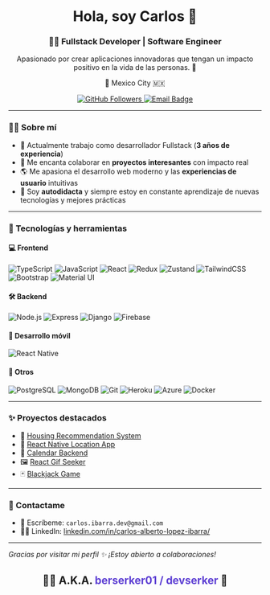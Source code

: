 <h1 align="center">Hola, soy Carlos 👋</h1>
<h3 align="center">👨‍💻 Fullstack Developer | Software Engineer</h3>
<p align="center">Apasionado por crear aplicaciones innovadoras que tengan un impacto positivo en la vida de las personas. 🚀</p>
<p align="center">📍 Mexico City 🇲🇽</p>

<p align="center">
  <a href="https://github.com/carlosberserker01">
    <img src="https://img.shields.io/github/followers/carlosberserker01?label=Follow&style=social" alt="GitHub Followers">
  </a>
  <a href="mailto:carlos.ibarra.dev@gmail.com">
    <img src="https://img.shields.io/badge/Email-D13530?style=flat&logo=gmail&logoColor=white" alt="Email Badge">
  </a>
</p>

---

### 👨‍💻 Sobre mí

- 💼 Actualmente trabajo como desarrollador Fullstack (**3 años de experiencia**)
- 🤝 Me encanta colaborar en **proyectos interesantes** con impacto real
- 🌎 Me apasiona el desarrollo web moderno y las **experiencias de usuario** intuitivas
- 🧠 Soy **autodidacta** y siempre estoy en constante aprendizaje de nuevas tecnologías y mejores prácticas

---

### 🚀 Tecnologías y herramientas

#### 💻 Frontend
![TypeScript](https://img.shields.io/badge/-TypeScript-3178C6?style=flat&logo=typescript&logoColor=white)
![JavaScript](https://img.shields.io/badge/-JavaScript-F7DF1E?style=flat&logo=javascript&logoColor=black)
![React](https://img.shields.io/badge/-React-61DAFB?style=flat&logo=react&logoColor=black)
![Redux](https://img.shields.io/badge/-Redux-764ABC?style=flat&logo=redux&logoColor=white)
![Zustand](https://img.shields.io/badge/-Zustand-000000?style=flat&logo=zotero&logoColor=white)
![TailwindCSS](https://img.shields.io/badge/-Tailwind-38B2AC?style=flat&logo=tailwindcss&logoColor=white)
![Bootstrap](https://img.shields.io/badge/-Bootstrap-7952B3?style=flat&logo=bootstrap&logoColor=white)
![Material UI](https://img.shields.io/badge/-Material--UI-0081CB?style=flat&logo=mui&logoColor=white)

#### 🛠️ Backend
![Node.js](https://img.shields.io/badge/-Node.js-339933?style=flat&logo=nodedotjs&logoColor=white)
![Express](https://img.shields.io/badge/-Express-000000?style=flat&logo=express&logoColor=white)
![Django](https://img.shields.io/badge/-Django-092E20?style=flat&logo=django&logoColor=white)
![Firebase](https://img.shields.io/badge/-Firebase-FFCA28?style=flat&logo=firebase&logoColor=black)

#### 📱 Desarrollo móvil

![React Native](https://img.shields.io/badge/-React%20Native-20232A?style=flat&logo=react&logoColor=61DAFB)

#### 🧰 Otros
![PostgreSQL](https://img.shields.io/badge/-PostgreSQL-4169E1?style=flat&logo=postgresql&logoColor=white)
![MongoDB](https://img.shields.io/badge/-MongoDB-47A248?style=flat&logo=mongodb&logoColor=white)
![Git](https://img.shields.io/badge/-Git-F05032?style=flat&logo=git&logoColor=white)
![Heroku](https://img.shields.io/badge/-Heroku-430098?style=flat&logo=heroku&logoColor=white)
![Azure](https://img.shields.io/badge/-Azure-0078D4?style=flat&logo=microsoftazure&logoColor=white)
![Docker](https://img.shields.io/badge/-Docker-2496ED?style=flat&logo=docker&logoColor=white)


---

<!-- ### 📊 Estadísticas

<p align="center">
  <img src="https://github-readme-stats.vercel.app/api?username=carlosberserker01&show_icons=true&theme=tokyonight&count_private=true" alt="GitHub stats" />
  <img src="https://github-readme-streak-stats.herokuapp.com/?user=carlosberserker01&theme=tokyonight" alt="GitHub streak" />
</p>

--- -->

### ✨ Proyectos destacados

- 🏡 [Housing Recommendation System](https://github.com/carlosberserker01/recommendation-system)
- 📍 [React Native Location App](https://github.com/carlosberserker01/location-app)
- 📆 [Calendar Backend](https://github.com/carlosberserker01/fh-calendar-backend)
- 🖼️ [React Gif Seeker](https://github.com/carlosberserker01/react-gif-expert)
- 🃏 [Blackjack Game](https://github.com/carlosberserker01/js-vite-blackjack)

---

### 🤝 Contactame

- 💬 Escríbeme: `carlos.ibarra.dev@gmail.com`
- 🧑‍💼 LinkedIn: [linkedin.com/in/carlos-alberto-lopez-ibarra/](https://www.linkedin.com/in/carlos-alberto-lopez-ibarra/)

---

_Gracias por visitar mi perfil ✨ ¡Estoy abierto a colaboraciones!_


<h2 align="center">🧑‍💻 A.K.A. <span style="color:#5D3FD3"><strong>berserker01 / devserker</strong></span> 👾</h2>
